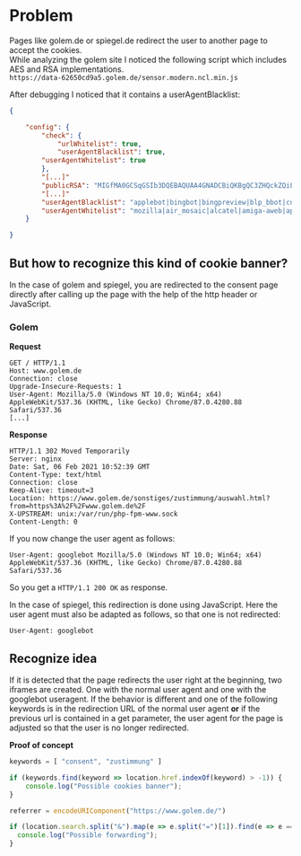 # Problem

Pages like golem.de or spiegel.de redirect the user to another page to accept the cookies.  
While analyzing the golem site I noticed the following script which includes AES and RSA implementations.  
`https://data-62650cd9a5.golem.de/sensor.modern.ncl.min.js`

After debugging I noticed that it contains a userAgentBlacklist:

```JSON
{

    "config": {
        "check": {
            "urlWhitelist": true,
            "userAgentBlacklist": true,
        "userAgentWhitelist": true
        },
        "[...]"
        "publicRSA": "MIGfMA0GCSqGSIb3DQEBAQUAA4GNADCBiQKBgQC3ZHQckZQiLJNitYm/4LS/04C6R35BXXodJYpzN+yYHy472xn5bDAqODroQactIlDVP3FNXaX4yYn1MqyxHOrlCgf2Lnotq7yuAIZP0WiAZlfUks2OAfgPf5m/1lLCFZpzDrPdPsZrT5bFGAkH9RWeatNJq73SvM9zsX3x3vvQwIDAQAB",
        "[...]"
        "userAgentBlacklist": "applebot|bingbot|bingpreview|blp_bbot|cuil|cxensebot|europarchive.org|google web previ|googlebot|headlesschrome|AdsBot-Google|heritrix|homesidespider|httrack|mediobot|ivw-crawler|msnbot|phantomjs|pingbot|server.py|splash safari|voilabot|yandeximages",
        "userAgentWhitelist": "mozilla|air_mosaic|alcatel|amiga-aweb|apache|benq|blackberry|cafi|docomo|enhanced_mosaic|^ivw-audit\\/[A-Za-z0-9]{8,16}$|iotest[A-Za-z0-9]{10,24}$|hbbtv|htc|ibrowse|ice|iemobile|java|kddi-|lg-|lg/|lge|lotus-notes|lynx|macweb|microsoft outloo|miixpc|mitsu|mot-|msfrontpage|msproxy|nativehost|navipress|nec|netscape|nokia|nsca mosaic|omniweb|opera|outlook express|pirelli|quaterdeck.mosai|sagem|samsung|sch|sec-|sgh-|sie-|sitekiosk|sonyericsson|spry?mosaic?v9|spry_mosaic|squid|staroffice|symbianos|vodafone|wget|xda"
    }

}
```

## But how to recognize this kind of cookie banner?

In the case of golem and spiegel, you are redirected to the consent page directly after calling up the page with the help of the http header or JavaScript.

### Golem

**Request**
```
GET / HTTP/1.1
Host: www.golem.de
Connection: close
Upgrade-Insecure-Requests: 1
User-Agent: Mozilla/5.0 (Windows NT 10.0; Win64; x64) AppleWebKit/537.36 (KHTML, like Gecko) Chrome/87.0.4280.88 Safari/537.36
[...]
```


**Response**
```
HTTP/1.1 302 Moved Temporarily
Server: nginx
Date: Sat, 06 Feb 2021 10:52:39 GMT
Content-Type: text/html
Connection: close
Keep-Alive: timeout=3
Location: https://www.golem.de/sonstiges/zustimmung/auswahl.html?from=https%3A%2F%2Fwww.golem.de%2F
X-UPSTREAM: unix:/var/run/php-fpm-www.sock
Content-Length: 0
```


If you now change the user agent as follows:  
```
User-Agent: googlebot Mozilla/5.0 (Windows NT 10.0; Win64; x64) AppleWebKit/537.36 (KHTML, like Gecko) Chrome/87.0.4280.88 Safari/537.36
```
So you get a `HTTP/1.1 200 OK` as response.


In the case of spiegel, this redirection is done using JavaScript. Here the user agent must also be adapted as follows, so that one is not redirected:
```
User-Agent: googlebot
```


## Recognize idea

If it is detected that the page redirects the user right at the beginning, two iframes are created.
One with the normal user agent and one with the googlebot useragent. If the behavior is different and one of the following keywords is in the redirection URL of the normal user agent **or** if the previous url is contained in a get parameter, the user agent for the page is adjusted so that the user is no longer redirected.

**Proof of concept**
```js
keywords = [ "consent", "zustimmung" ]

if (keywords.find(keyword => location.href.indexOf(keyword) > -1)) {
    console.log("Possible cookies banner");
}
```

```js
referrer = encodeURIComponent("https://www.golem.de/")

if (location.search.split("&").map(e => e.split("=")[1]).find(e => e === referrer))  {
  console.log("Possible forwarding");
}
```